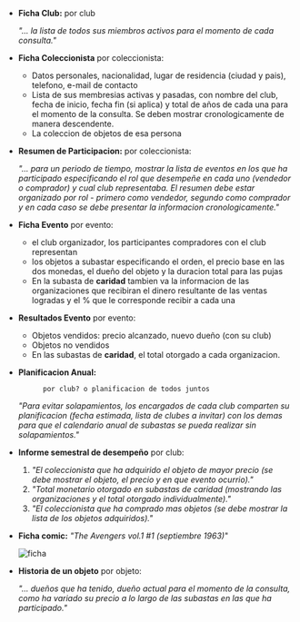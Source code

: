 
- **Ficha Club:** por club                  
    
    *"... la lista de todos sus miembros activos para el momento de cada consulta."*

- **Ficha Coleccionista** por coleccionista: 

    - Datos personales, nacionalidad, lugar de residencia (ciudad y pais), telefono, e-mail de contacto
    - Lista de sus membresias activas y pasadas, con nombre del club, fecha de inicio, fecha fin (si aplica) y total de años de cada una para el momento de la consulta. Se deben mostrar cronologicamente de manera descendente. 
    - La coleccion de objetos de esa persona
    
- **Resumen de Participacion:** por coleccionista: 
    
    *"... para un periodo de tiempo, mostrar la lista de eventos en los que ha participado especificando el rol que desempeñe en cada uno (vendedor o comprador) y cual club representaba. El resumen debe estar organizado por rol - primero como vendedor, segundo como comprador y en cada caso se debe presentar la informacion cronologicamente."*

- **Ficha Evento** por evento:

    - el club organizador, los participantes compradores con el club representan
    - los objetos a subastar especificando el orden, el precio base en las dos monedas, el dueño del objeto y la duracion total para las pujas
    - En la subasta de **caridad** tambien va la informacion de las organizaciones que recibiran el dinero resultante de las ventas logradas y el % que le corresponde recibir a cada una 

- **Resultados Evento** por evento:

    - Objetos vendidos: precio alcanzado, nuevo dueño (con su club)
    - Objetos no vendidos
    - En las subastas de **caridad**, el total otorgado a cada organizacion.

- **Planificacion Anual:** 
            
            por club? o planificacion de todos juntos
    
    *"Para evitar solapamientos, los encargados de cada club comparten su planificacion (fecha estimada, lista de clubes a invitar) con los demas para que el calendario anual de subastas se pueda realizar sin solapamientos."*

- **Informe semestral de desempeño** por club:

    1. *"El coleccionista que ha adquirido el objeto de mayor precio (se debe mostrar el objeto, el precio y en que evento ocurrio)."*
    2. *"Total monetario otorgado en subastas de caridad (mostrando las organizaciones y el total otorgado individualmente)."*
    3. *"El coleccionista que ha comprado mas objetos (se debe mostrar la lista de los objetos adquiridos)."*

- **Ficha comic:** *"The Avengers vol.1 #1 (septiembre 1963)*"

    ![ficha](ficha-comic.png)

- **Historia de un objeto** por objeto:

    *"... dueños que ha tenido, dueño actual para el momento de la consulta, como ha variado su precio a lo largo de las subastas en las que ha participado."*
